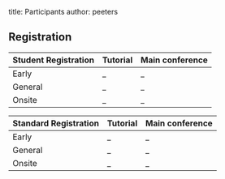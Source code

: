 title: Participants
author: peeters

## Registration

| **Student Registration**| **Tutorial**    | **Main conference**
|:-------------           |:-------------   |:-------------
| Early                   | _               | _            
| General                 | _               | _            
| Onsite  | _             | _               | _            

| **Standard Registration**| **Tutorial**    | **Main conference**
|:-------------           |:-------------   |:-------------
| Early                   | _               | _            
| General                 | _               | _            
| Onsite  | _             | _               | _            
